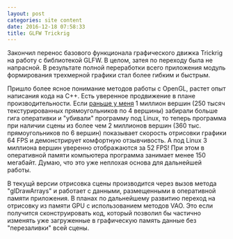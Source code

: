 ```yaml
---
layout: post
categories: site content
date: 2016-12-18 07:58:33
title: GLFW Trickrig
---
```

Закончил перенос базового функционала графического движка Trickrig на работу с библиотекой 
GLFW. В целом, затея по переходу была не напрасной. В результате полной переработки всего 
приложения модуль формирования трехмерной графики стал более гибким и быстрым.

Пришло более ясное понимание методов работы с OpenGL, растет опыт написания кода на С++. 
Есть уверенное продвижение в плане производительности. Если <a 
href="https://www.trickrig.net/node/28">раньше у меня</a> 1 миллион вершин (250 тысяч 
текстурированных прямоугольников по 4 вершины) забирали больше гига оперативки и "убивали" 
программу под Linux, то теперь программа при наличии сцены из более чем 2 миллионов вершин 
(360 тыс. прямоугольников по 6 вершин) показывает скорость отрисовки графики 64 FPS и 
демонстрирует комфортную отзывчивость. А под Linux 3 миллиона вершин уверенно 
отображаются за 52 FPS! При этом в оперативной памяти компьютера программа занимает менее 
150 мегабайт. Думаю, что это уже неплохая основа для дальнейшей работы.

В текущй версии отрисовка сцены производится через вызов метода "glDrawArrays" и работает с 
данными, размещенными в оперативной памяти приложения. В планах по дальнейшему 
развитию переход на отрисовку из памяти GPU c использованием методов VAO. Это если 
получится сконструировать код, который позволил бы частично изменять уже загруженные в 
графическую память данные без "перезаливки" всей сцены.


